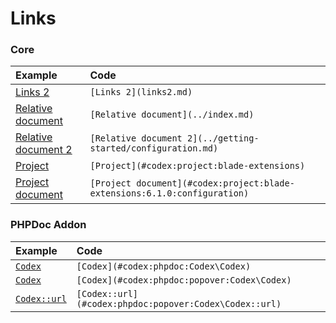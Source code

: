 <!--
title: Links
subtitle: Dev debug page
-->


# Links

### Core

| Example                                                                 | Code                                                                      |
|:------------------------------------------------------------------------|:--------------------------------------------------------------------------|
| [Links 2](links2.md)                                                    | `[Links 2](links2.md)`                                                    |
| [Relative document](../index.md)                                        | `[Relative document](../index.md)`                                        |
| [Relative document 2](../getting-started/configuration.md)              | `[Relative document 2](../getting-started/configuration.md)`              |
| [Project](#codex:project:blade-extensions)                              | `[Project](#codex:project:blade-extensions)`                              |
| [Project document](#codex:project:blade-extensions:6.1.0:configuration) | `[Project document](#codex:project:blade-extensions:6.1.0:configuration)` |
 


### PHPDoc Addon

| Example                                                | Code                                                   |
|:-------------------------------------------------------|:-------------------------------------------------------|
| [`Codex`](#codex:phpdoc:Codex\Codex)                   | `[Codex](#codex:phpdoc:Codex\Codex)`                   |
| [`Codex`](#codex:phpdoc:popover:Codex\Codex)           | `[Codex](#codex:phpdoc:popover:Codex\Codex)`           |
| [`Codex::url`](#codex:phpdoc:popover:Codex\Codex::url) | `[Codex::url](#codex:phpdoc:popover:Codex\Codex::url)` |
